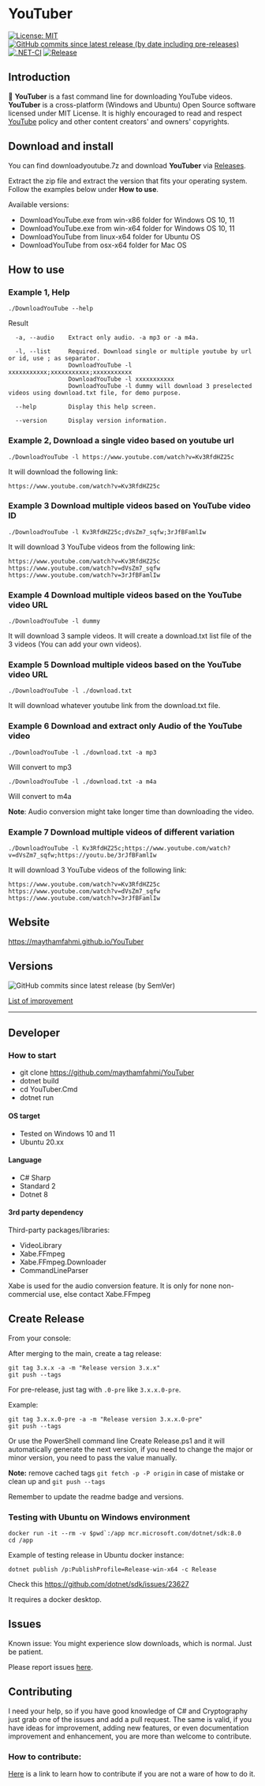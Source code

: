 # YouTuber

[![License: MIT](https://img.shields.io/badge/License-MIT-green.svg)](https://github.com/maythamfahmi/YouTuber/blob/main/LICENSE.txt)
[![GitHub commits since latest release (by date including pre-releases)](https://img.shields.io/github/commits-since/maythamfahmi/youtuber/latest?include_prereleases)](https://github.com/maythamfahmi/YouTuber/releases/latest)
[![.NET-CI](https://github.com/maythamfahmi/YouTuber/actions/workflows/ci.yml/badge.svg)](https://github.com/maythamfahmi/YouTuber/actions/workflows/ci.yml)
[![Release](https://github.com/maythamfahmi/YouTuber/actions/workflows/windows-release.yml/badge.svg)](https://github.com/maythamfahmi/YouTuber/actions/workflows/windows-release.yml)

## Introduction
:rocket: **YouTuber** is a fast command line for downloading YouTube videos. 
**YouTuber** is a cross-platform (Windows and Ubuntu) Open Source software licensed under MIT License.
It is highly encouraged to read and respect [YouTube][1] policy and other content creators' and owners' copyrights.

## Download and install
You can find downloadyoutube.7z and download **YouTuber** via [Releases](https://github.com/maythamfahmi/YouTuber/releases).

Extract the zip file and extract the version that fits your operating system. Follow the examples below under **How to use**.

Available versions:
- DownloadYouTube.exe from win-x86 folder for Windows OS 10, 11
- DownloadYouTube.exe from win-x64 folder for Windows OS 10, 11 
- DownloadYouTube from linux-x64 folder for Ubuntu OS
- DownloadYouTube from osx-x64 folder for Mac OS

## How to use

### Example 1, Help
```./DownloadYouTube --help```

Result

```
  -a, --audio    Extract only audio. -a mp3 or -a m4a.

  -l, --list     Required. Download single or multiple youtube by url or id, use ; as separator.
                 DownloadYouTube -l xxxxxxxxxxx;xxxxxxxxxxx;xxxxxxxxxxx
                 DownloadYouTube -l xxxxxxxxxxx
                 DownloadYouTube -l dummy will download 3 preselected videos using download.txt file, for demo purpose.

  --help         Display this help screen.

  --version      Display version information.
```

### Example 2, Download a single video based on youtube url
```./DownloadYouTube -l https://www.youtube.com/watch?v=Kv3RfdHZ25c```

It will download the following link:

```
https://www.youtube.com/watch?v=Kv3RfdHZ25c
```

### Example 3 Download multiple videos based on YouTube video ID
```./DownloadYouTube -l Kv3RfdHZ25c;dVsZm7_sqfw;3rJfBFamlIw```

It will download 3 YouTube videos from the following link:

```
https://www.youtube.com/watch?v=Kv3RfdHZ25c
https://www.youtube.com/watch?v=dVsZm7_sqfw
https://www.youtube.com/watch?v=3rJfBFamlIw
```

### Example 4 Download multiple videos based on the YouTube video URL
```./DownloadYouTube -l dummy```

It will download 3 sample videos. It will create a download.txt list file of the 3 videos (You can add your own videos).

### Example 5 Download multiple videos based on the YouTube video URL
```./DownloadYouTube -l ./download.txt```

It will download whatever youtube link from the download.txt file.

### Example 6 Download and extract only Audio of the YouTube video
```./DownloadYouTube -l ./download.txt -a mp3```

Will convert to mp3

```./DownloadYouTube -l ./download.txt -a m4a```

Will convert to m4a

**Note**: Audio conversion might take longer time than downloading the video.

### Example 7 Download multiple videos of different variation
```./DownloadYouTube -l Kv3RfdHZ25c;https://www.youtube.com/watch?v=dVsZm7_sqfw;https://youtu.be/3rJfBFamlIw```

It will download 3 YouTube videos of the following link:

```           
https://www.youtube.com/watch?v=Kv3RfdHZ25c
https://www.youtube.com/watch?v=dVsZm7_sqfw
https://www.youtube.com/watch?v=3rJfBFamlIw
```

## Website

https://maythamfahmi.github.io/YouTuber

## Versions

![GitHub commits since latest release (by SemVer)](https://img.shields.io/github/commits-since/maythamfahmi/youtuber/latest?style=social)

[List of improvement](https://github.com/maythamfahmi/YouTuber/issues?q=is%3Aissue+is%3Aclosed)

<be />
<be />
<hr />
<be />
<be />

## Developer

### How to start
- git clone https://github.com/maythamfahmi/YouTuber
- dotnet build
- cd YouTuber.Cmd
- dotnet run

#### OS target
- Tested on Windows 10 and 11
- Ubuntu 20.xx
#### Language
- C# Sharp
- Standard 2
- Dotnet 8
#### 3rd party dependency
Third-party packages/libraries:
- VideoLibrary
- Xabe.FFmpeg 
- Xabe.FFmpeg.Downloader
- CommandLineParser

Xabe is used for the audio conversion feature. It is only for none non-commercial use, else contact Xabe.FFmpeg

## Create Release
From your console:

After merging to the main, create a tag release:

```
git tag 3.x.x -a -m "Release version 3.x.x"
git push --tags
```

For pre-release, just tag with ```.0-pre``` like ```3.x.x.0-pre```.

Example:

```
git tag 3.x.x.0-pre -a -m "Release version 3.x.x.0-pre"
git push --tags
```

Or use the PowerShell command line Create Release.ps1 and it will automatically generate the next version, if you need to change the major or minor version, you need to pass the value manually.

**Note:** remove cached tags ```git fetch -p -P origin``` in case of mistake or clean up and ```git push --tags```

Remember to update the readme badge and versions.

### Testing with Ubuntu on Windows environment

```
docker run -it --rm -v $pwd`:/app mcr.microsoft.com/dotnet/sdk:8.0
cd /app
```

Example of testing release in Ubuntu docker instance:

```
dotnet publish /p:PublishProfile=Release-win-x64 -c Release
```

Check this https://github.com/dotnet/sdk/issues/23627

It requires a docker desktop.

## Issues

Known issue: You might experience slow downloads, which is normal. Just be patient.

Please report issues [here](https://github.com/maythamfahmi/YouTuber/issues).

## Contributing

I need your help, so if you have good knowledge of C# and Cryptography just grab one of the issues and add a pull request.
The same is valid, if you have ideas for improvement, adding new features, or even documentation improvement and enhancement, you are more than welcome to contribute.

### How to contribute:

[Here](https://www.dataschool.io/how-to-contribute-on-github/) is a link to learn how to contribute if you are not a ware of how to do it.


[1]: http://youtube.com
